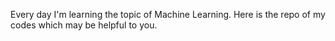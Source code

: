 Every day I'm learning the topic of Machine Learning. Here is the repo of my codes which may be helpful to you.
